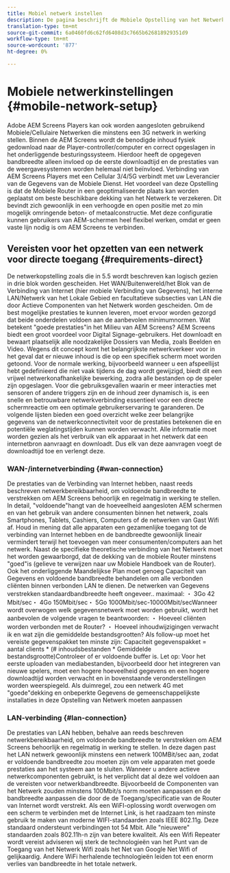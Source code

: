 ```yaml
---
title: Mobiel netwerk instellen
description: De pagina beschrijft de Mobiele Opstelling van het Netwerk
translation-type: tm+mt
source-git-commit: 6a0460fd6c62fd6408d3c7665b626818929351d9
workflow-type: tm+mt
source-wordcount: '877'
ht-degree: 0%

---
```



# Mobiele netwerkinstellingen {#mobile-network-setup}

Adobe AEM Screens Players kan ook worden aangesloten gebruikend Mobiele/Cellulaire Netwerken die minstens een 3G netwerk in werking stellen.
Binnen de AEM Screens wordt de benodigde inhoud fysiek gedownload naar de Player-controller/computer en correct opgeslagen in het onderliggende besturingssysteem. Hierdoor heeft de opgegeven bandbreedte alleen invloed op de eerste downloadtijd en de prestaties van de weergavesystemen worden helemaal niet beïnvloed.
Verbinding van AEM Screens Players met een Cellular 3/4/5G verbindt met uw Leverancier van de Gegevens van de Mobiele Dienst. Het voordeel van deze Opstelling is dat de Mobiele Router in een geoptimaliseerde plaats kan worden geplaatst om beste beschikbare dekking van het Netwerk te verzekeren. Dit bevindt zich gewoonlijk in een verhoogde en open positie met zo min mogelijk omringende beton- of metaalconstructie.
Met deze configuratie kunnen gebruikers van AEM-schermen heel flexibel werken, omdat er geen vaste lijn nodig is om AEM Screens te verbinden.


## Vereisten voor het opzetten van een netwerk voor directe toegang {#requirements-direct}

De netwerkopstelling zoals die in 5.5 wordt beschreven kan logisch gezien in drie blok worden gescheiden. Het WAN/Buitenwereld/het Blok van de Verbinding van Internet (hier mobiele Verbinding van Gegevens), het interne LAN/Netwerk van het Lokale Gebied en facultatieve subsecties van LAN die door Actieve Componenten van het Netwerk worden gescheiden.
Om de best mogelijke prestaties te kunnen leveren, moet ervoor worden gezorgd dat beide onderdelen voldoen aan de aanbevolen minimumnormen.
Wat betekent &quot;goede prestaties&quot;in het Milieu van AEM Screens?
AEM Screens biedt een groot voordeel voor Digital Signage-gebruikers. Het downloadt en bewaart plaatselijk alle noodzakelijke Dossiers van Media, zoals Beelden en Video. Wegens dit concept komt het belangrijkste netwerkverkeer voor in het geval dat er nieuwe inhoud is die op een specifiek scherm moet worden getoond.
Voor de normale werking, bijvoorbeeld wanneer u een afspeellijst hebt gedefinieerd die niet vaak tijdens de dag wordt gewijzigd, biedt dit een vrijwel netwerkonafhankelijke bewerking, zodra alle bestanden op de speler zijn opgeslagen.
Voor die gebruiksgevallen waarin er meer interacties met sensoren of andere triggers zijn en de inhoud zeer dynamisch is, is een snelle en betrouwbare netwerkverbinding essentieel voor een directe schermreactie om een optimale gebruikerservaring te garanderen.
De volgende lijsten bieden een goed overzicht welke zeer belangrijke gegevens van de netwerkconnectiviteit voor de prestaties betekenen die en potentiële weglatingstijden kunnen worden verwacht.
Alle informatie moet worden gezien als het verbruik van elk apparaat in het netwerk dat een internetbron aanvraagt en downloadt. Dus elk van deze aanvragen voegt de downloadtijd toe en verlengt deze.


### WAN-/internetverbinding {#wan-connection}

De prestaties van de Verbinding van Internet hebben, naast reeds beschreven netwerkbereikbaarheid, om voldoende bandbreedte te verstrekken om AEM Screens behoorlijk en regelmatig in werking te stellen. In detail, &quot;voldoende&quot;hangt van de hoeveelheid aangesloten AEM schermen en van het gebruik van andere consumenten binnen het netwerk, zoals Smartphones, Tablets, Cashiers, Computers of de netwerken van Gast Wifi af.
Houd in mening dat alle apparaten een gezamenlijke toegang tot de verbinding van Internet hebben en de bandbreedte gewoonlijk lineair vermindert terwijl het toevoegen van meer consumenten/computers aan het netwerk.
Naast de specifieke theoretische verbinding van het Netwerk moet het worden gewaarborgd, dat de dekking van de mobiele Router minstens &quot;goed&quot;is (gelieve te verwijzen naar uw Mobiele Handboek van de Router). Ook het onderliggende Maandelijkse Plan moet genoeg Capaciteit van Gegevens en voldoende bandbreedte behandelen om alle verbonden cliënten binnen verbonden LAN te dienen.
De netwerken van Gegevens verstrekken standaardbandbreedte heeft ongeveer.. maximaal:
・ 3Go 42 Mbit/sec・ 4Go 150Mbit/sec・ 5Go 1000Mbit/sec-10000Mbit/secWanneer wordt overwogen welk gegevensnetwerk moet worden gebruikt, wordt het aanbevolen de volgende vragen te beantwoorden:
・ Hoeveel cliënten worden verbonden met de Router?
・ Hoeveel inhoudwijzigingen verwacht ik en wat zijn die gemiddelde bestandsgrootten?
Als follow-up moet het vereiste gegevenspakket ten minste zijn:
Capaciteit gegevenspakket = aantal clients * (# inhoudsbestanden * Gemiddelde bestandsgrootte)Controleer of er voldoende buffer is.
Let op: Voor het eerste uploaden van mediabestanden, bijvoorbeeld door het integreren van nieuwe spelers, moet een hogere hoeveelheid gegevens en een hogere downloadtijd worden verwacht en in bovenstaande veronderstellingen worden weerspiegeld.
Als duimregel, zou een netwerk 4G met &quot;goede&quot;dekking en onbeperkte Gegevens de gemeenschappelijkste installaties in deze Opstelling van Netwerk moeten aanpassen


### LAN-verbinding {#lan-connection}

De prestaties van LAN hebben, behalve aan reeds beschreven netwerkbereikbaarheid, om voldoende bandbreedte te verstrekken om AEM Screens behoorlijk en regelmatig in werking te stellen. In deze dagen past het LAN netwerk gewoonlijk minstens een netwerk 100MBit/sec aan, zodat er voldoende bandbreedte zou moeten zijn om vele apparaten met goede prestaties aan het systeem aan te sluiten. Wanneer u andere actieve netwerkcomponenten gebruikt, is het verplicht dat al deze wel voldoen aan de vereisten voor netwerkbandbreedte. Bijvoorbeeld de Componenten van het Netwerk zouden minstens 100Mbit/s norm moeten aanpassen en de bandbreedte aanpassen die door de de Toegang/specificatie van de Router van Internet wordt verstrekt.
Als een WiFI-oplossing wordt overwogen om een scherm te verbinden met de Internet Link, is het raadzaam ten minste gebruik te maken van moderne WIFI-standaarden zoals IEEE 802.11g. Deze standaard ondersteunt verbindingen tot 54 Mbit. Alle &quot;nieuwere&quot; standaarden zoals 802.11h-n zijn van betere kwaliteit. Als een Wifi Repeater wordt vereist adviseren wij sterk de technologieën van het Punt van de Toegang van het Netwerk Wifi zoals het Net van Google Net Wifi of gelijkaardig.
Andere WiFi herhalende technologieën leiden tot een enorm verlies van bandbreedte in het totale netwerk.
